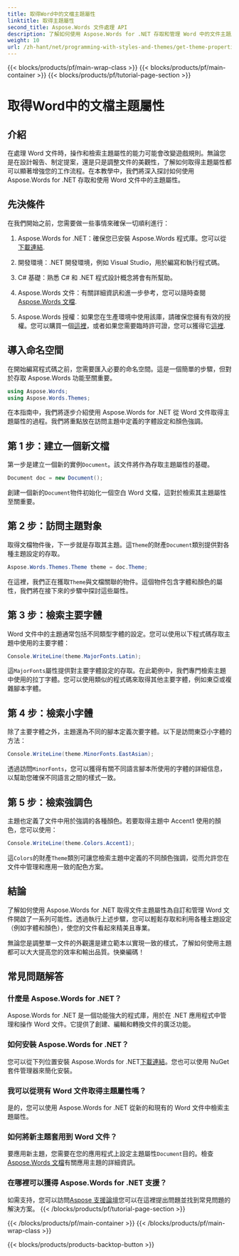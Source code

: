 ```yaml
---
title: 取得Word中的文檔主題屬性
linktitle: 取得主題屬性
second_title: Aspose.Words 文件處理 API
description: 了解如何使用 Aspose.Words for .NET 存取和管理 Word 中的文件主題屬性。透過我們的指南學習檢索字體和顏色。
weight: 10
url: /zh-hant/net/programming-with-styles-and-themes/get-theme-properties/
---
```


{{< blocks/products/pf/main-wrap-class >}}
{{< blocks/products/pf/main-container >}}
{{< blocks/products/pf/tutorial-page-section >}}

# 取得Word中的文檔主題屬性

## 介紹

在處理 Word 文件時，操作和檢索主題屬性的能力可能會改變遊戲規則。無論您是在設計報告、制定提案，還是只是調整文件的美觀性，了解如何取得主題屬性都可以顯著增強您的工作流程。在本教學中，我們將深入探討如何使用 Aspose.Words for .NET 存取和使用 Word 文件中的主題屬性。

## 先決條件

在我們開始之前，您需要做一些事情來確保一切順利進行：

1.  Aspose.Words for .NET：確保您已安裝 Aspose.Words 程式庫。您可以從[下載連結](https://releases.aspose.com/words/net/).

2. 開發環境：.NET 開發環境，例如 Visual Studio，用於編寫和執行程式碼。

3. C# 基礎：熟悉 C# 和 .NET 程式設計概念將會有所幫助。

4.  Aspose.Words 文件：有關詳細資訊和進一步參考，您可以隨時查閱[Aspose.Words 文檔](https://reference.aspose.com/words/net/).

5. Aspose.Words 授權：如果您在生產環境中使用該庫，請確保您擁有有效的授權。您可以購買一個[這裡](https://purchase.aspose.com/buy)，或者如果您需要臨時許可證，您可以獲得它[這裡](https://purchase.aspose.com/temporary-license/).

## 導入命名空間

在開始編寫程式碼之前，您需要匯入必要的命名空間。這是一個簡單的步驟，但對於存取 Aspose.Words 功能至關重要。

```csharp
using Aspose.Words;
using Aspose.Words.Themes;
```

在本指南中，我們將逐步介紹使用 Aspose.Words for .NET 從 Word 文件取得主題屬性的過程。我們將重點放在訪問主題中定義的字體設定和顏色強調。

## 第 1 步：建立一個新文檔

第一步是建立一個新的實例`Document`。該文件將作為存取主題屬性的基礎。

```csharp
Document doc = new Document();
```

創建一個新的`Document`物件初始化一個空白 Word 文檔，這對於檢索其主題屬性至關重要。

## 第 2 步：訪問主題對象

取得文檔物件後，下一步就是存取其主題。這`Theme`的財產`Document`類別提供對各種主題設定的存取。

```csharp
Aspose.Words.Themes.Theme theme = doc.Theme;
```

在這裡，我們正在獲取`Theme`與文檔關聯的物件。這個物件包含字體和顏色的屬性，我們將在接下來的步驟中探討這些屬性。

## 第 3 步：檢索主要字體

Word 文件中的主題通常包括不同類型字體的設定。您可以使用以下程式碼存取主題中使用的主要字體：

```csharp
Console.WriteLine(theme.MajorFonts.Latin);
```

這`MajorFonts`屬性提供對主要字體設定的存取。在此範例中，我們專門檢索主題中使用的拉丁字體。您可以使用類似的程式碼來取得其他主要字體，例如東亞或複雜腳本字體。

## 第 4 步：檢索小字體

除了主要字體之外，主題還為不同的腳本定義次要字體。以下是訪問東亞小字體的方法：

```csharp
Console.WriteLine(theme.MinorFonts.EastAsian);
```

透過訪問`MinorFonts`，您可以獲得有關不同語言腳本所使用的字體的詳細信息，以幫助您確保不同語言之間的樣式一致。

## 第 5 步：檢索強調色

主題也定義了文件中用於強調的各種顏色。若要取得主題中 Accent1 使用的顏色，您可以使用：

```csharp
Console.WriteLine(theme.Colors.Accent1);
```

這`Colors`的財產`Theme`類別可讓您檢索主題中定義的不同顏色強調，從而允許您在文件中管理和應用一致的配色方案。

## 結論

了解如何使用 Aspose.Words for .NET 取得文件主題屬性為自訂和管理 Word 文件開啟了一系列可能性。透過執行上述步驟，您可以輕鬆存取和利用各種主題設定（例如字體和顏色），使您的文件看起來精美且專業。

無論您是調整單一文件的外觀還是建立範本以實現一致的樣式，了解如何使用主題都可以大大提高您的效率和輸出品質。快樂編碼！

## 常見問題解答

### 什麼是 Aspose.Words for .NET？

Aspose.Words for .NET 是一個功能強大的程式庫，用於在 .NET 應用程式中管理和操作 Word 文件。它提供了創建、編輯和轉換文件的廣泛功能。

### 如何安裝 Aspose.Words for .NET？

您可以從下列位置安裝 Aspose.Words for .NET[下載連結](https://releases.aspose.com/words/net/)。您也可以使用 NuGet 套件管理器來簡化安裝。

### 我可以從現有 Word 文件取得主題屬性嗎？

是的，您可以使用 Aspose.Words for .NET 從新的和現有的 Word 文件中檢索主題屬性。

### 如何將新主題套用到 Word 文件？

要應用新主題，您需要在您的應用程式上設定主題屬性`Document`目的。檢查[Aspose.Words 文檔](https://reference.aspose.com/words/net/)有關應用主題的詳細資訊。

### 在哪裡可以獲得 Aspose.Words for .NET 支援？

如需支持，您可以訪問[Aspose 支援論壇](https://forum.aspose.com/c/words/8)您可以在這裡提出問題並找到常見問題的解決方案。
{{< /blocks/products/pf/tutorial-page-section >}}

{{< /blocks/products/pf/main-container >}}
{{< /blocks/products/pf/main-wrap-class >}}

{{< blocks/products/products-backtop-button >}}
